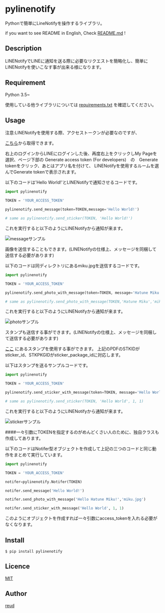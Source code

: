 pylinenotify
====

Pythonで簡単にLineNotifyを操作するライブラリ。

if you want to see README in English,  Check [README.md](https://github.com/reud/pylinenotify/blob/master/README.md) !

## Description

LINENotifyでLINEに通知を送る際に必要なリクエストを簡略化し、簡単にLINENotifyを使いこなす事が出来る様になります。


## Requirement

Python 3.5~

使用している他ライブラリについては
[requirements.txt](https://github.com/reud/pylinenotify/blob/master/requirements.txt) を確認してください。

## Usage

注意:LINENotifyを使用する際、アクセストークンが必要なのですが、

[こちら](https://notify-bot.line.me/ja/)から取得できます。

右上のログインからLINEにログインした後、再度右上をクリックしMy Pageを選択、ページ下部の
Generate access token (For developers)　の　Generate tokenをクリック、あとはアプリ名を付けて、
LINENotifyを使用するルームを選んでGenerate tokenで表示されます。

以下のコードは'Hello World!'とLINENotifyで通知させるコードです。


```Python
import pylinenotify

TOKEN = 'YOUR_ACCESS_TOKEN'

pylinenotify.send_message(token=TOKEN,message='Hello World!')

# same as pylinenotify.send_sticker(TOKEN, 'Hello World!')

```

これを実行すると以下のようにLINENotifyから通知が来ます。


![messageサンプル](https://github.com/reud/pylinenotify/blob/master/samples/message.PNG)

画像を送信することもできます。(LINENotifyの仕様上、メッセージを同梱して送信する必要があります)

以下のコードは同ディレクトリにあるmiku.jpgを送信するコードです。

```python
import pylinenotify

TOKEN = 'YOUR_ACCESS_TOKEN'

pylinenotify.send_photo_with_message(token=TOKEN, message='Hatune Miku', path='miku.jpg')

# same as pylinenotify.send_photo_with_message(TOKEN,'Hatune Miku','miku.jpg')

```

これを実行すると以下のようにLINENotifyから通知が来ます。

![photoサンプル](https://github.com/reud/pylinenotify/blob/master/samples/photo.PNG)

スタンプも送信する事ができます。(LINENotifyの仕様上、メッセージを同梱して送信する必要があります)

[ここ](https://devdocs.line.me/files/sticker_list.pdf) にあるスタンプを使用する事ができます。
上記のPDFのSTKIDがsticker_id、STKPKGIDがsticker_package_idに対応します。

以下はスタンプを送るサンプルコードです。

```python
import pylinenotify

TOKEN = 'YOUR_ACCESS_TOKEN'

pylinenotify.send_sticker_with_message(token=TOKEN, message='Hello World', sticker_package_id='1', sticker_id='1')

# same as pylinenotify.send_sticker(TOKEN, 'Hello World', 1, 1)

```

これを実行すると以下のようにLINENotifyから通知が来ます。

![stickerサンプル](https://github.com/reud/pylinenotify/blob/master/samples/sticker.PNG)


####一々引数にTOKENを指定するのがめんどくさい人のために、独自クラスも作成してあります。

以下のコードはNotifer型オブジェクトを作成して上記の三つのコードと同じ動作をまとめて実行しています。

```python
import pylinenotify

TOKEN = 'YOUR_ACCESS_TOKEN'

notifer=pylinenotify.Notifer(TOKEN)

notifer.send_message('Hello World!')

notifer.send_photo_with_message('Hello Hatune Miku!','miku.jpg')

notifer.send_sticker_with_message('Hello World', 1, 1)
```
このようにオブジェクトを作成すれば一々引数にaccess_tokenを入れる必要がなくなります。

## Install

```Terminal
$ pip install pylinenotify
```


## Licence

[MIT](https://github.com/reud/MIT_LICENSE/blob/master/LICENSE)

## Author

[reud](https://github.com/reud)